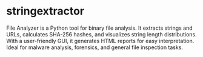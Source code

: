 # stringextractor
File Analyzer is a Python tool for binary file analysis. It extracts strings and URLs, calculates SHA-256 hashes, and visualizes string length distributions. With a user-friendly GUI, it generates HTML reports for easy interpretation. Ideal for malware analysis, forensics, and general file inspection tasks.
